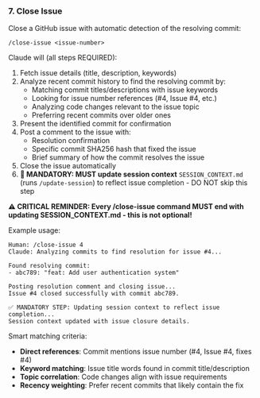 ### 7. Close Issue

Close a GitHub issue with automatic detection of the resolving commit:

`/close-issue <issue-number>`

Claude will (all steps REQUIRED):

1. Fetch issue details (title, description, keywords)
2. Analyze recent commit history to find the resolving commit by:
   - Matching commit titles/descriptions with issue keywords
   - Looking for issue number references (#4, Issue #4, etc.)
   - Analyzing code changes relevant to the issue topic
   - Preferring recent commits over older ones
3. Present the identified commit for confirmation
4. Post a comment to the issue with:
   - Resolution confirmation  
   - Specific commit SHA256 hash that fixed the issue
   - Brief summary of how the commit resolves the issue
5. Close the issue automatically
6. **🚨 MANDATORY: MUST update session context** `SESSION_CONTEXT.md` (runs `/update-session`) to reflect issue completion - DO NOT skip this step

**⚠️ CRITICAL REMINDER: Every /close-issue command MUST end with updating SESSION_CONTEXT.md - this is not optional!**

Example usage:

```text
Human: /close-issue 4
Claude: Analyzing commits to find resolution for issue #4...

Found resolving commit:
- abc789: "feat: Add user authentication system"

Posting resolution comment and closing issue...
Issue #4 closed successfully with commit abc789.

✅ MANDATORY STEP: Updating session context to reflect issue completion...
Session context updated with issue closure details.
```

Smart matching criteria:

- **Direct references**: Commit mentions issue number (#4, Issue #4, fixes #4)
- **Keyword matching**: Issue title words found in commit title/description
- **Topic correlation**: Code changes align with issue requirements
- **Recency weighting**: Prefer recent commits that likely contain the fix
